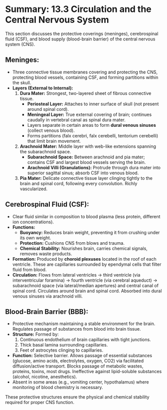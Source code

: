# Summary: 13.3 Circulation and the Central Nervous System

This section discusses the protective coverings (meninges), cerebrospinal fluid (CSF), and blood supply (blood-brain barrier) of the central nervous system (CNS).

## Meninges:

*   Three connective tissue membranes covering and protecting the CNS, protecting blood vessels, containing CSF, and forming partitions within the skull.
*   **Layers (External to Internal):**
    1.  **Dura Mater:** Strongest, two-layered sheet of fibrous connective tissue.
        *   **Periosteal Layer:** Attaches to inner surface of skull (not present around spinal cord).
        *   **Meningeal Layer:** True external covering of brain; continues caudally in vertebral canal as spinal dura mater.
        *   Layers separate in certain areas to form **dural venous sinuses** (collect venous blood).
        *   Forms partitions (falx cerebri, falx cerebelli, tentorium cerebelli) that limit brain movement.
    2.  **Arachnoid Mater:** Middle layer with web-like extensions spanning the subarachnoid space.
        *   **Subarachnoid Space:** Between arachnoid and pia mater; contains CSF and largest blood vessels serving the brain.
        *   **Arachnoid Villi (Granulations):** Protrude through dura mater into superior sagittal sinus; absorb CSF into venous blood.
    3.  **Pia Mater:** Delicate connective tissue layer clinging tightly to the brain and spinal cord, following every convolution. Richly vascularized.

## Cerebrospinal Fluid (CSF):

*   Clear fluid similar in composition to blood plasma (less protein, different ion concentrations).
*   **Functions:**
    *   **Buoyancy:** Reduces brain weight, preventing it from crushing under its own weight.
    *   **Protection:** Cushions CNS from blows and trauma.
    *   **Chemical Stability:** Nourishes brain, carries chemical signals, removes waste products.
*   **Formation:** Produced by **choroid plexuses** located in the roof of each ventricle. These are capillaries surrounded by ependymal cells that filter fluid from blood.
*   **Circulation:** Flows from lateral ventricles -> third ventricle (via interventricular foramina) -> fourth ventricle (via cerebral aqueduct) -> subarachnoid space (via lateral/median apertures) and central canal of spinal cord. Circulates around brain and spinal cord. Absorbed into dural venous sinuses via arachnoid villi.

## Blood-Brain Barrier (BBB):

*   Protective mechanism maintaining a stable environment for the brain. Regulates passage of substances from blood into brain tissue.
*   **Structure:** Formed by:
    1.  Continuous endothelium of brain capillaries with tight junctions.
    2.  Thick basal lamina surrounding capillaries.
    3.  Feet of astrocytes clinging to capillaries.
*   **Function:** Selective barrier. Allows passage of essential substances (glucose, amino acids, electrolytes, oxygen, CO2) via facilitated diffusion/active transport. Blocks passage of metabolic wastes, proteins, toxins, most drugs. Ineffective against lipid-soluble substances (alcohol, nicotine, anesthetics).
*   Absent in some areas (e.g., vomiting center, hypothalamus) where monitoring of blood chemistry is necessary.

These protective structures ensure the physical and chemical stability required for proper CNS function.

